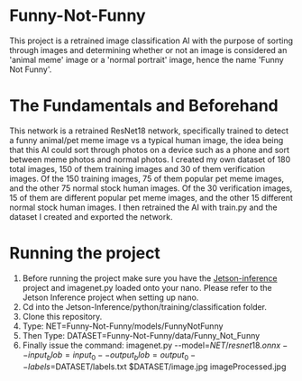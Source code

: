 # Funny-Not-Funny

This project is a retrained image classification AI with the purpose of sorting through images and determining whether or not 
an image is considered an 'animal meme' image or a 'normal portrait' image, hence the name 'Funny Not Funny'.

# The Fundamentals and Beforehand

This network is a retrained ResNet18 network, specifically trained to detect a funny animal/pet meme image vs a typical human image, the idea being that this AI could sort through photos on a device such as a phone and sort between meme photos and normal photos.
I created my own dataset of 180 total images, 150 of them training images and 30 of them verification images.
Of the 150 training images, 75 of them popular pet meme images, and the other 75 normal stock human images.
Of the 30 verification images, 15 of them are different popular pet meme images, and the other 15 different normal stock human images.
I then retrained the AI with train.py and the dataset I created and exported the network.

# Running the project

1. Before running the project make sure you have the [Jetson-inference](https://github.com/dusty-nv/jetson-inference) project and imagenet.py loaded onto your nano. Please refer to the Jetson Inference project when setting up nano.
2. Cd into the Jetson-Inference/python/training/classification folder.
3. Clone this repository.
4. Type: NET=Funny-Not-Funny/models/FunnyNotFunny
5. Then Type: DATASET=Funny-Not-Funny/data/Funny_Not_Funny
6. Finally issue the command: imagenet.py --model=$NET/resnet18.onnx --input_blob=input_0 --output_blob=output_0 --labels=$DATASET/labels.txt $DATASET/image.jpg imageProcessed.jpg
